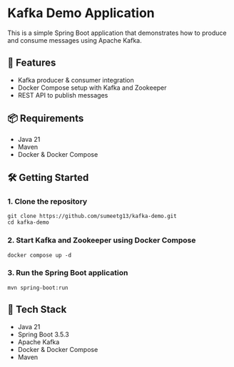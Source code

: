 # Kafka Demo Application

This is a simple Spring Boot application that demonstrates how to produce and consume messages using Apache Kafka.

## 🚀 Features

- Kafka producer & consumer integration
- Docker Compose setup with Kafka and Zookeeper
- REST API to publish messages

## 📦 Requirements

- Java 21
- Maven
- Docker & Docker Compose

## 🛠️ Getting Started

### 1. Clone the repository

```
git clone https://github.com/sumeetg13/kafka-demo.git
cd kafka-demo
```

### 2. Start Kafka and Zookeeper using Docker Compose

```docker compose up -d```

### 3. Run the Spring Boot application

```mvn spring-boot:run```


## 🧰 Tech Stack

- Java 21
- Spring Boot 3.5.3
- Apache Kafka
- Docker & Docker Compose
- Maven